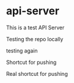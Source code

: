 # api-server
This is a test API Server

Testing the repo locally

testing again

Shortcut for pushing

Real shortcut for pushing